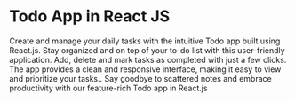# Todo App in React JS

Create and manage your daily tasks with the intuitive Todo app built using React.js. Stay organized and on top of your to-do list with this user-friendly application. Add, delete and mark tasks as completed with just a few clicks. The app provides a clean and responsive interface, making it easy to view and prioritize your tasks.. Say goodbye to scattered notes and embrace productivity with our feature-rich Todo app in React.js
